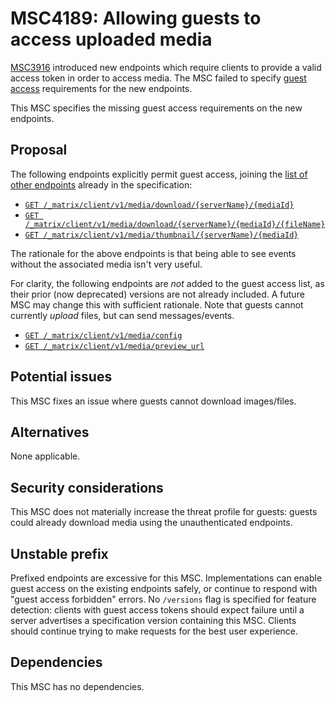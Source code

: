 # MSC4189: Allowing guests to access uploaded media

[MSC3916](https://github.com/matrix-org/matrix-spec-proposals/blob/main/proposals/3916-authentication-for-media.md)
introduced new endpoints which require clients to provide a valid access token in order to access
media. The MSC failed to specify [guest access](https://spec.matrix.org/v1.11/client-server-api/#guest-access)
requirements for the new endpoints.

This MSC specifies the missing guest access requirements on the new endpoints.

## Proposal

The following endpoints explicitly permit guest access, joining the
[list of other endpoints](https://spec.matrix.org/v1.11/client-server-api/#client-behaviour-13)
already in the specification:

* [`GET /_matrix/client/v1/media/download/{serverName}/{mediaId}`](https://spec.matrix.org/v1.11/client-server-api/#get_matrixclientv1mediadownloadservernamemediaid)
* [`GET /_matrix/client/v1/media/download/{serverName}/{mediaId}/{fileName}`](https://spec.matrix.org/v1.11/client-server-api/#get_matrixclientv1mediadownloadservernamemediaidfilename)
* [`GET /_matrix/client/v1/media/thumbnail/{serverName}/{mediaId}`](https://spec.matrix.org/v1.11/client-server-api/#get_matrixclientv1mediathumbnailservernamemediaid)

The rationale for the above endpoints is that being able to see events without the associated media
isn't very useful.

For clarity, the following endpoints are *not* added to the guest access list, as their prior (now
deprecated) versions are not already included. A future MSC may change this with sufficient rationale.
Note that guests cannot currently *upload* files, but can send messages/events.

* [`GET /_matrix/client/v1/media/config`](https://spec.matrix.org/v1.11/client-server-api/#get_matrixclientv1mediaconfig)
* [`GET /_matrix/client/v1/media/preview_url`](https://spec.matrix.org/v1.11/client-server-api/#get_matrixclientv1mediapreview_url)

## Potential issues

This MSC fixes an issue where guests cannot download images/files.

## Alternatives

None applicable.

## Security considerations

This MSC does not materially increase the threat profile for guests: guests could already download
media using the unauthenticated endpoints.

## Unstable prefix

Prefixed endpoints are excessive for this MSC. Implementations can enable guest access on the existing
endpoints safely, or continue to respond with "guest access forbidden" errors. No `/versions` flag
is specified for feature detection: clients with guest access tokens should expect failure until a
server advertises a specification version containing this MSC. Clients should continue trying to make
requests for the best user experience.

## Dependencies

This MSC has no dependencies.
